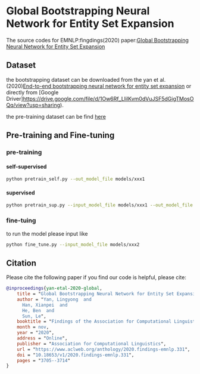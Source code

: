# Global Bootstrapping Neural Network for Entity Set Expansion
The source codes for EMNLP:fingdings(2020) paper:[Global Bootstrapping Neural Network for Entity Set Expansion](https://www.aclweb.org/anthology/2020.findings-emnlp.331.pdf)
## Dataset
the bootstrapping dataset can be downloaded from the yan et al.(2020)[End-to-end bootstrapping neural network for entity set expansion](https://aaai.org/ojs/index.php/AAAI/article/view/6482/6338) or directly from [Google Driver]https://drive.google.com/file/d/1Ow6Rf_LIilKvm0dVuJSF5dGigTMosOQq/view?usp=sharing).

the pre-training dataset can be find [here](https://drive.google.com/file/d/1CulQu5oixrhBev4ECFhTQARiaCghwHtM/view?usp=sharing)

## Pre-training and Fine-tuning
### pre-training
#### self-supervised
```bash
python pretrain_self.py --out_model_file models/xxx1
```
#### supervised
```bash
python pretrain_sup.py --input_model_file models/xxx1 --out_model_file models/xxx2
```
### fine-tuing
to run the model please input like
```bash
python fine_tune.py --input_model_file models/xxx2
```
## Citation
Please cite the following paper if you find our code is helpful, please cite:

```bibtex
@inproceedings{yan-etal-2020-global,
    title = "Global Bootstrapping Neural Network for Entity Set Expansion",
    author = "Yan, Lingyong  and
      Han, Xianpei  and
      He, Ben  and
      Sun, Le",
    booktitle = "Findings of the Association for Computational Linguistics: EMNLP 2020",
    month = nov,
    year = "2020",
    address = "Online",
    publisher = "Association for Computational Linguistics",
    url = "https://www.aclweb.org/anthology/2020.findings-emnlp.331",
    doi = "10.18653/v1/2020.findings-emnlp.331",
    pages = "3705--3714"
}
```
